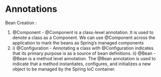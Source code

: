 # Annotations
Bean Creation : 
1. @Component - @Component is a class-level annotation. It is used to denote a class as a Component. We can use @Component across the application to mark the beans as 
               Spring’s managed components
2. i) @Configuration - Annotating a class with @Configuration indicates that its primary purpose is as a source of bean definitions.
   ii) @Bean - @Bean is a method level annotation. The @Bean annotation is used to indicate that a method instantiates, configures, and initializes a new object to be 
               managed by the Spring IoC container.
